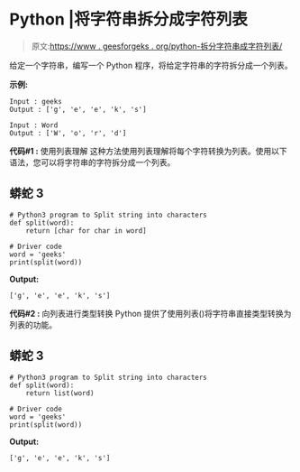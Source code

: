 # Python |将字符串拆分成字符列表

> 原文:[https://www . geesforgeks . org/python-拆分字符串成字符列表/](https://www.geeksforgeeks.org/python-split-string-into-list-of-characters/)

给定一个字符串，编写一个 Python 程序，将给定字符串的字符拆分成一个列表。

**示例:**

```
Input : geeks
Output : ['g', 'e', 'e', 'k', 's']

Input : Word
Output : ['W', 'o', 'r', 'd']
```

**代码#1 :** 使用列表理解
这种方法使用列表理解将每个字符转换为列表。使用以下语法，您可以将字符串的字符拆分成一个列表。

## 蟒蛇 3

```
# Python3 program to Split string into characters
def split(word):
    return [char for char in word]

# Driver code
word = 'geeks'
print(split(word))
```

**Output:** 

```
['g', 'e', 'e', 'k', 's']
```

**代码#2 :** 向列表进行类型转换
Python 提供了使用列表()将字符串直接类型转换为列表的功能。

## 蟒蛇 3

```
# Python3 program to Split string into characters
def split(word):
    return list(word)

# Driver code
word = 'geeks'
print(split(word))
```

**Output:** 

```
['g', 'e', 'e', 'k', 's']
```